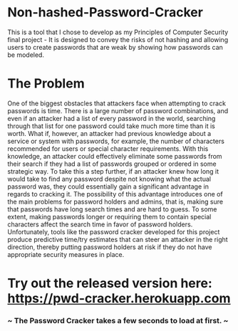 # Non-hashed-Password-Cracker
This is a tool that I chose to develop as my Principles of Computer Security final project - It is designed to convey the risks of not hashing and allowing users to create passwords that are weak by showing how passwords can be modeled. 

# The Problem
One of the biggest obstacles that attackers face when attempting to crack passwords is time. There is a large number of password combinations, and even if an attacker had a list of every password in the world, searching through that list for one password could take much more time than it is worth. What if, however, an attacker had previous knowledge about a service or system with passwords, for example, the number of characters recommended for users or special character requirements. With this knowledge, an attacker could effectively eliminate some passwords from their search if they had a list of passwords grouped or ordered in some strategic way. To take this a step further, if an attacker knew how long it would take to find any password despite not knowing what the actual password was, they could essentially gain a significant advantage in regards to cracking it. The possibility of this advantage introduces one of the main problems for password holders and admins, that is, making sure that passwords have long search times and are hard to guess. To some extent, making passwords longer or requiring them to contain special characters affect the search time in favor of password holders. Unfortunately, tools like the password cracker developed for this project produce predictive time/try estimates that can steer an attacker in the right direction, thereby putting password holders at risk if they do not have appropriate security measures in place. 

# Try out the released version here: https://pwd-cracker.herokuapp.com
### ~ The Password Cracker takes a few seconds to load at first. ~
